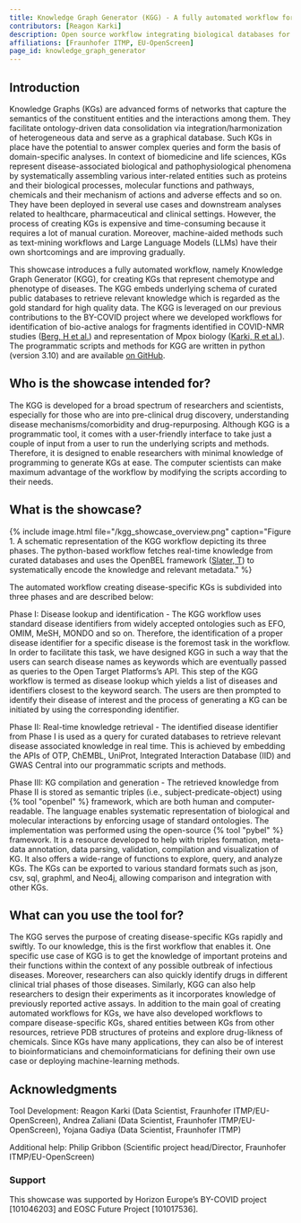 ```yaml
---
title: Knowledge Graph Generator (KGG) - A fully automated workflow for creating disease-specific KGs
contributors: [Reagon Karki] 
description: Open source workflow integrating biological databases for FAIR data compliant Knowledge Graphs
affiliations: [Fraunhofer ITMP, EU-OpenScreen]
page_id: knowledge_graph_generator
---
```


## Introduction 

Knowledge Graphs (KGs) are advanced forms of networks that capture the semantics of the constituent entities and the interactions among them. They facilitate ontology-driven data consolidation via integration/harmonization of heterogeneous data and serve as a graphical database. Such KGs in place have the potential to answer complex queries and form the basis of domain-specific analyses. In context of biomedicine and life sciences, KGs represent disease-associated biological and pathophysiological phenomena by systematically assembling various inter-related entities such as proteins and their biological processes, molecular functions and pathways, chemicals and their mechanism of actions and adverse effects and so on. They have been deployed in several use cases and downstream analyses related to healthcare, pharmaceutical and clinical settings. However, the process of creating KGs is expensive and time-consuming because it requires a lot of manual curation. Moreover, machine-aided methods such as text-mining workflows and Large Language Models (LLMs) have their own shortcomings and are improving gradually. 

This showcase introduces a fully automated workflow, namely Knowledge Graph Generator (KGG), for creating KGs that represent chemotype and phenotype of diseases. The KGG embeds underlying schema of curated public databases to retrieve relevant knowledge which is regarded as the gold standard for high quality data. The KGG is leveraged on our previous contributions to the BY-COVID project where we developed workflows for identification of bio-active analogs for fragments identified in COVID-NMR studies ([Berg, H et al.](https://doi.org/10.1007/s00259-021-05215-4)) and representation of Mpox biology ([Karki, R et al.](https://doi.org/10.1093/bioadv/vbad045)). The programmatic scripts and methods for KGG are written in python (version 3.10) and are available [on GitHub](https://github.com/Fraunhofer-ITMP/kgg).

## Who is the showcase intended for?

The KGG is developed for a broad spectrum of researchers and scientists, especially for those who are into pre-clinical drug discovery, understanding disease mechanisms/comorbidity and drug-repurposing. Although KGG is a programmatic tool, it comes with a user-friendly interface to take just a couple of input from a user to run the underlying scripts and methods. Therefore, it is designed to enable researchers with minimal knowledge of programming to generate KGs at ease. The computer scientists can make maximum advantage of the workflow by modifying the scripts according to their needs. 

## What is the showcase?

{% include image.html file="/kgg_showcase_overview.png" caption="Figure 1. A schematic representation of the KGG workflow depicting its three phases. The python-based workflow fetches real-time knowledge from curated databases and uses the OpenBEL framework ([Slater, T](https://doi.org/10.1016/j.drudis.2013.12.011)) to systematically encode the knowledge and relevant metadata." %}

The automated workflow creating disease-specific KGs is subdivided into three phases and are described below:

Phase I: Disease lookup and identification - The KGG workflow uses standard disease identifiers from widely accepted ontologies such as EFO, OMIM, MeSH, MONDO and so on. Therefore, the identification of a proper disease identifier for a specific disease is the foremost task in the workflow. In order to facilitate this task, we have designed KGG in such a way that the users can search disease names as keywords which are eventually passed as queries to the Open Target Platforms’s API. This step of the KGG workflow is termed as disease lookup which yields a list of diseases and identifiers closest to the keyword search. The users are then prompted to identify their disease of interest and the process of generating a KG can be initiated by using the corresponding identifier.

Phase II: Real-time knowledge retrieval - The identified disease identifier from Phase I is used as a query for curated databases to retrieve relevant disease associated knowledge in real time. This is achieved by embedding the APIs of OTP, ChEMBL, UniProt, Integrated Interaction Database (IID) and GWAS Central into our programmatic scripts and methods. 

Phase III: KG compilation and generation - The retrieved knowledge from Phase II is stored as semantic triples (i.e., subject-predicate-object) using {% tool "openbel" %} framework, which are both human and computer-readable. The language enables systematic representation of biological and molecular interactions by enforcing usage of standard ontologies. The implementation was performed using the open-source {% tool "pybel" %} framework. It is a resource developed to help with triples formation, meta-data annotation, data parsing, validation, compilation and visualization of KG. It also offers a wide-range of functions to explore, query, and analyze KGs. The KGs can be exported to various standard formats such as json, csv, sql, graphml, and Neo4j, allowing comparison and integration with other KGs. 

## What can you use the tool for?

The KGG serves the purpose of creating disease-specific KGs rapidly and swiftly. To our knowledge, this is the first workflow that enables it. One specific use case of KGG is to get the knowledge of important proteins and their functions within the context of any possible outbreak of infectious diseases. Moreover, researchers can also quickly identify drugs in different clinical trial phases of those diseases. Similarly, KGG can also help researchers to design their experiments as it incorporates knowledge of previously reported active assays. In addition to the main goal of creating automated workflows for KGs, we have also developed workflows to compare disease-specific KGs, shared entities between KGs from other resources, retrieve PDB structures of proteins and explore drug-likness of chemicals. Since KGs have many applications, they can also be of interest to bioinformaticians and chemoinformaticians for defining their own use case or deploying machine-learning methods.

## Acknowledgments

Tool Development: Reagon Karki (Data Scientist, Fraunhofer ITMP/EU-OpenScreen), Andrea Zaliani (Data Scientist, Fraunhofer ITMP/EU-OpenScreen), Yojana Gadiya (Data Scientist, Fraunhofer ITMP)

Additional help: Philip Gribbon (Scientific project head/Director, Fraunhofer ITMP/EU-OpenScreen)

### Support

This showcase was supported by Horizon Europe’s BY-COVID project [101046203] and EOSC Future Project [101017536].
